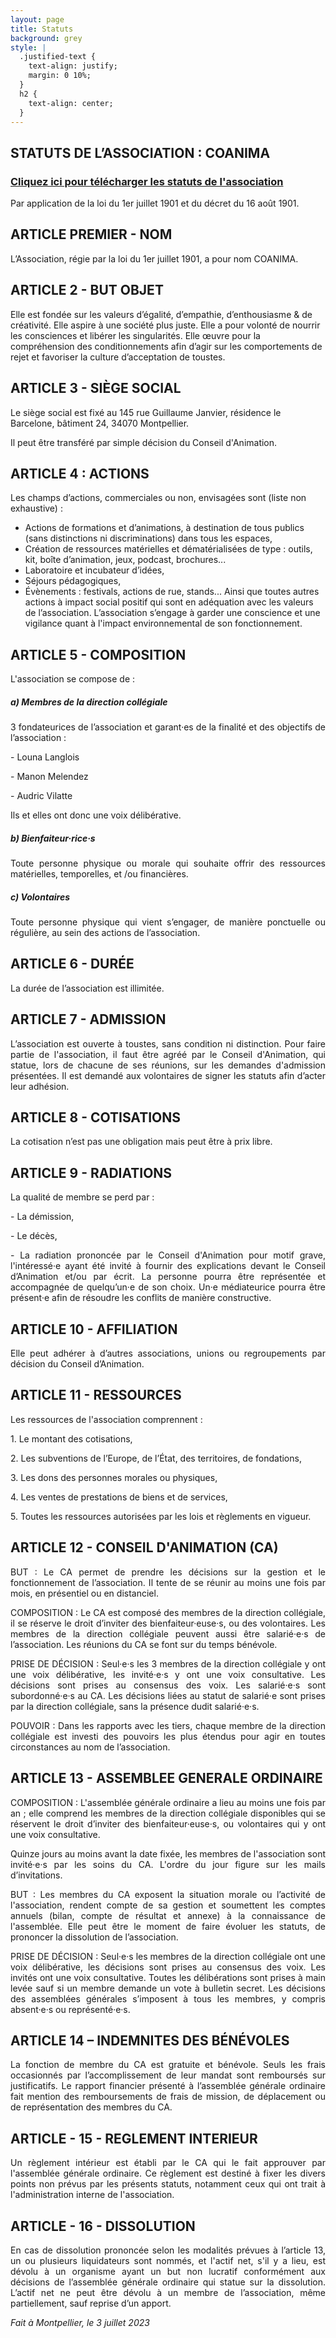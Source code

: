 ```yaml
---
layout: page
title: Statuts
background: grey
style: |
  .justified-text {
    text-align: justify;
    margin: 0 10%;
  }
  h2 {
    text-align: center;
  }
---
```


<section class="page-section">
  <div class="container">
    <div class="row">
      <div class="col-lg-12 text-center">
        <h2 class="section-heading text-uppercase">STATUTS DE L’ASSOCIATION : COANIMA</h2>
        <h3 class="section-subheading text-muted"><a href="Statuts-COANIMA.pdf" target="_blank">Cliquez ici pour télécharger les statuts de l'association</a></h3>
        <p>Par application de la loi du 1er juillet 1901 et du décret du 16 août 1901.</p>
      </div>
    </div>
  </div>
</section>

<div class="justified-text">
<h2>ARTICLE PREMIER - NOM</h2>

L’Association, régie par la loi du 1er juillet 1901, a pour nom COANIMA.
</div>

<div class="justified-text">
<h2>ARTICLE 2 - BUT OBJET</h2>

Elle est fondée sur les valeurs d’égalité, d’empathie, d’enthousiasme & de créativité. Elle aspire à une société plus juste. Elle a pour volonté de nourrir les consciences et libérer les singularités. Elle œuvre pour la compréhension des conditionnements afin d’agir sur les comportements de rejet et favoriser la culture d’acceptation de toustes.
</div>

<div class="justified-text">
<h2>ARTICLE 3 - SIÈGE SOCIAL</h2>

Le siège social est fixé au 145 rue Guillaume Janvier, résidence le Barcelone, bâtiment 24, 34070 Montpellier.

Il peut être transféré par simple décision du Conseil d'Animation.
</div>

<div class="justified-text">
<h2>ARTICLE 4 : ACTIONS</h2>

Les champs d’actions, commerciales ou non, envisagées sont (liste non exhaustive) :
- Actions de formations et d’animations, à destination de tous publics (sans distinctions ni discriminations) dans tous les espaces,
- Création de ressources matérielles et dématérialisées de type : outils, kit, boîte d’animation, jeux, podcast, brochures...
- Laboratoire et incubateur d’idées,
- Séjours pédagogiques,
- Évènements : festivals, actions de rue, stands...
Ainsi que toutes autres actions à impact social positif qui sont en adéquation avec les valeurs de l’association. L’association s’engage à garder une conscience et une vigilance quant à l'impact environnemental de son fonctionnement.
</div>
<div class="justified-text">
<h2>ARTICLE 5 - COMPOSITION</h2>

<p style="text-align: justify;">L'association se compose de :</p>

<p style="text-align: justify;"><h5>a) Membres de la direction collégiale</h5></p>

<p style="text-align: justify;">3 fondateurices de l’association et garant·es de la finalité et des objectifs de l’association :</p>
<p style="text-align: justify;">- Louna Langlois</p>
<p style="text-align: justify;">- Manon Melendez</p>
<p style="text-align: justify;">- Audric Vilatte</p>

<p style="text-align: justify;">Ils et elles ont donc une voix délibérative.</p>

<p style="text-align: justify;"><h5>b) Bienfaiteur·rice·s</h5></p>

<p style="text-align: justify;">Toute personne physique ou morale qui souhaite offrir des ressources matérielles, temporelles, et /ou financières.</p>

<p style="text-align: justify;"><h5>c) Volontaires</h5></p>

<p style="text-align: justify;">Toute personne physique qui vient s’engager, de manière ponctuelle ou régulière, au sein des actions de l’association.</p>
</div>

<div class="justified-text">
<h2>ARTICLE 6 - DURÉE</h2>

<p style="text-align: justify;">La durée de l’association est illimitée.</p>
</div>

<div class="justified-text">
<h2>ARTICLE 7 - ADMISSION</h2>

<p style="text-align: justify;">L’association est ouverte à toustes, sans condition ni distinction. Pour faire partie de l'association, il faut être agréé par le Conseil d'Animation, qui statue, lors de chacune de ses réunions, sur les demandes d'admission présentées. Il est demandé aux volontaires de signer les statuts afin d’acter leur adhésion.</p>
</div>

<div class="justified-text">
<h2>ARTICLE 8 - COTISATIONS</h2>

<p style="text-align: justify;">La cotisation n’est pas une obligation mais peut être à prix libre.</p>
</div>

<div class="justified-text">
<h2>ARTICLE 9 - RADIATIONS</h2>

<p style="text-align: justify;">La qualité de membre se perd par :</p>
<p style="text-align: justify;">- La démission,</p>
<p style="text-align: justify;">- Le décès,</p>
<p style="text-align: justify;">- La radiation prononcée par le Conseil d'Animation pour motif grave, l'intéressé·e ayant été invité à fournir des explications devant le Conseil d’Animation et/ou par écrit. La personne pourra être représentée et accompagnée de quelqu’un·e de son choix. Un·e médiateurice pourra être présent·e afin de résoudre les conflits de manière constructive.</p>
</div>

<div class="justified-text">
<h2>ARTICLE 10 - AFFILIATION</h2>

<p style="text-align: justify;">Elle peut adhérer à d’autres associations, unions ou regroupements par décision du Conseil d’Animation.</p>
</div>

<div class="justified-text">
<h2>ARTICLE 11 - RESSOURCES</h2>

<p style="text-align: justify;">Les ressources de l'association comprennent :</p>
<p style="text-align: justify;">1. Le montant des cotisations,</p>
<p style="text-align: justify;">2. Les subventions de l’Europe, de l’État, des territoires, de fondations,</p>
<p style="text-align: justify;">3. Les dons des personnes morales ou physiques,</p>
<p style="text-align: justify;">4. Les ventes de prestations de biens et de services,</p>
<p style="text-align: justify;">5. Toutes les ressources autorisées par les lois et règlements en vigueur.</p>
</div>

<div class="justified-text">
<h2>ARTICLE 12 - CONSEIL D'ANIMATION (CA)</h2>

<p style="text-align: justify;">BUT : Le CA permet de prendre les décisions sur la gestion et le fonctionnement de l’association. Il tente de se réunir au moins une fois par mois, en présentiel ou en distanciel.</p>

<p style="text-align: justify;">COMPOSITION : Le CA est composé des membres de la direction collégiale, il se réserve le droit d’inviter des bienfaiteur·euse·s, ou des volontaires. Les membres de la direction collégiale peuvent aussi être salarié·e·s de l’association. Les réunions du CA se font sur du temps bénévole.</p>

<p style="text-align: justify;">PRISE DE DÉCISION : Seul·e·s les 3 membres de la direction collégiale y ont une voix délibérative, les invité·e·s y ont une voix consultative. Les décisions sont prises au consensus des voix. Les salarié·e·s sont subordonné·e·s au CA. Les décisions liées au statut de salarié·e sont prises par la direction collégiale, sans la présence dudit salarié·e·s.</p>

<p style="text-align: justify;">POUVOIR : Dans les rapports avec les tiers, chaque membre de la direction collégiale est investi des pouvoirs les plus étendus pour agir en toutes circonstances au nom de l’association.</p>
</div>

<div class="justified-text">
<h2>ARTICLE 13 - ASSEMBLEE GENERALE ORDINAIRE</h2>

<p style="text-align: justify;">COMPOSITION : L'assemblée générale ordinaire a lieu au moins une fois par an ; elle comprend les membres de la direction collégiale disponibles qui se réservent le droit d’inviter des bienfaiteur·euse·s, ou volontaires qui y ont une voix consultative.</p>
<p style="text-align: justify;">Quinze jours au moins avant la date fixée, les membres de l'association sont invité·e·s par les soins du CA. L'ordre du jour figure sur les mails d’invitations.</p>

<p style="text-align: justify;">BUT : Les membres du CA exposent la situation morale ou l’activité de l'association, rendent compte de sa gestion et soumettent les comptes annuels (bilan, compte de résultat et annexe) à la connaissance de l'assemblée. Elle peut être le moment de faire évoluer les statuts, de prononcer la dissolution de l’association.</p>

<p style="text-align: justify;">PRISE DE DÉCISION : Seul·e·s les membres de la direction collégiale ont une voix délibérative, les décisions sont prises au consensus des voix. Les invités ont une voix consultative. Toutes les délibérations sont prises à main levée sauf si un membre demande un vote à bulletin secret. Les décisions des assemblées générales s’imposent à tous les membres, y compris absent·e·s ou représenté·e·s.</p>
</div>

<div class="justified-text">
<h2>ARTICLE 14 – INDEMNITES DES BÉNÉVOLES</h2>

<p style="text-align: justify;">La fonction de membre du CA est gratuite et bénévole. Seuls les frais occasionnés par l’accomplissement de leur mandat sont remboursés sur justificatifs. Le rapport financier présenté à l’assemblée générale ordinaire fait mention des remboursements de frais de mission, de déplacement ou de représentation des membres du CA.</p>
</div>

<div class="justified-text">
<h2>ARTICLE - 15 - REGLEMENT INTERIEUR</h2>

<p style="text-align: justify;">Un règlement intérieur est établi par le CA qui le fait approuver par l'assemblée générale ordinaire. Ce règlement est destiné à fixer les divers points non prévus par les présents statuts, notamment ceux qui ont trait à l'administration interne de l'association.</p>
</div>

<div class="justified-text">
<h2>ARTICLE - 16 - DISSOLUTION</h2>

<p style="text-align: justify;">En cas de dissolution prononcée selon les modalités prévues à l’article 13, un ou plusieurs liquidateurs sont nommés, et l'actif net, s'il y a lieu, est dévolu à un organisme ayant un but non lucratif conformément aux décisions de l’assemblée générale ordinaire qui statue sur la dissolution. L’actif net ne peut être dévolu à un membre de l’association, même partiellement, sauf reprise d’un apport.</p>

<p style="text-align: justify;"><em>Fait à Montpellier, le 3 juillet 2023</em></p>
</div>
